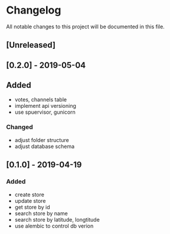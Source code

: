 # Changelog

All notable changes to this project will be documented in this file.

## [Unreleased]

## [0.2.0] - 2019-05-04
## Added
- votes, channels table
- implement api versioning
- use spuervisor, gunicorn

### Changed
- adjust folder structure
- adjust database schema


## [0.1.0] - 2019-04-19
### Added
- create store
- update store
- get store by id
- search store by name
- search store by latitude, longtitude
- use alembic to control db verion